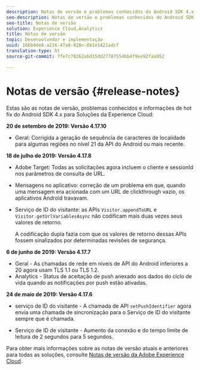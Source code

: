 ```yaml
---
description: Notas de versão e problemas conhecidos do Android SDK 4.x para as Soluções da Experience Cloud.
seo-description: Notas de versão e problemas conhecidos do Android SDK 4.x para as Soluções da Experience Cloud.
seo-title: Notas de versão
solution: Experience Cloud,Analytics
title: Notas de versão
topic: Desenvolvedor e implementação
uuid: 16bb4de8-a216-47a8-928c-0b1e1421adcf
translation-type: ht
source-git-commit: 7fe7c78262a6d35dd27787554bb4f9ee92faa952

---
```



# Notas de versão {#release-notes}

Estas são as notas de versão, problemas conhecidos e informações de hot fix do Android SDK 4.x para Soluções da Experience Cloud:

**20 de setembro de 2019: Versão 4.17.10**

* Geral: Corrigida a geração de sequência de caracteres de localidade para algumas regiões no nível 21 da API do Android ou mais recente.

**18 de julho de 2019: Versão 4.17.8**

* Adobe Target: Todas as solicitações agora incluem o cliente e sessionId nos parâmetros de consulta de URL.
* Mensagens no aplicativo: correção de um problema em que, quando uma mensagem era acionada com um URL de clickthrough vazio, os aplicativos Android travavam.
* Serviço de ID do visitante: as APIs `Visitor.appendToURL` e `Visitor.getUrlVariablesAsync` não codificam mais duas vezes seus valores de retorno.

   A codificação dupla fazia com que os valores de retorno dessas APIs fossem sinalizados por determinadas revisões de segurança.

**6 de junho de 2019: Versão 4.17.7**

* Geral - As chamadas de rede em níveis de API do Android inferiores a 20 agora usam TLS 1.1 ou TLS 1.2.
* Analytics - Status de aceitação de push anexado aos dados do ciclo de vida quando as notificações por push estão ativadas.

**24 de maio de 2019: Versão 4.17.6**

* serviço de ID do visitante - A
   chamada de API `setPushIdentifier` agora envia uma chamada de sincronização para o Serviço de ID do visitante sempre que é chamada.

* Serviço de ID de visitante - Aumento da conexão e do tempo limite de leitura de 2 segundos para 5 segundos.


Para obter mais informações sobre as notas de versão atuais e anteriores para todas as soluções, consulte [Notas de versão da Adobe Experience Cloud](https://marketing.adobe.com/resources/help/pt_BR/whatsnew/).
